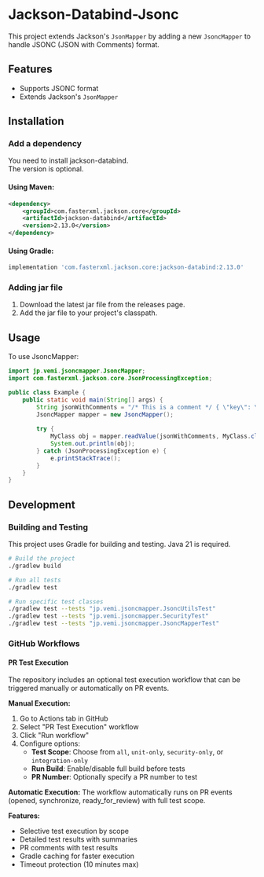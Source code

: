 # Jackson-Databind-Jsonc

This project extends Jackson's `JsonMapper` by adding a new `JsoncMapper` to handle JSONC (JSON with Comments) format.

## Features

- Supports JSONC format
- Extends Jackson's `JsonMapper`

## Installation

### Add a dependency

You need to install jackson-databind.  
The version is optional.

#### Using Maven:
```xml
<dependency>
    <groupId>com.fasterxml.jackson.core</groupId>
    <artifactId>jackson-databind</artifactId>
    <version>2.13.0</version>
</dependency>
```

#### Using Gradle:
```groovy
implementation 'com.fasterxml.jackson.core:jackson-databind:2.13.0'
```

### Adding jar file
1. Download the latest jar file from the releases page.
1. Add the jar file to your project's classpath.

## Usage
To use JsoncMapper:
```java
import jp.vemi.jsoncmapper.JsoncMapper;
import com.fasterxml.jackson.core.JsonProcessingException;

public class Example {
    public static void main(String[] args) {
        String jsonWithComments = "/* This is a comment */ { \"key\": \"value\" }";
        JsoncMapper mapper = new JsoncMapper();
        
        try {
            MyClass obj = mapper.readValue(jsonWithComments, MyClass.class);
            System.out.println(obj);
        } catch (JsonProcessingException e) {
            e.printStackTrace();
        }
    }
}
```

## Development

### Building and Testing
This project uses Gradle for building and testing. Java 21 is required.

```bash
# Build the project
./gradlew build

# Run all tests
./gradlew test

# Run specific test classes
./gradlew test --tests "jp.vemi.jsoncmapper.JsoncUtilsTest"
./gradlew test --tests "jp.vemi.jsoncmapper.SecurityTest"
./gradlew test --tests "jp.vemi.jsoncmapper.JsoncMapperTest"
```

### GitHub Workflows

#### PR Test Execution
The repository includes an optional test execution workflow that can be triggered manually or automatically on PR events.

**Manual Execution:**
1. Go to Actions tab in GitHub
2. Select "PR Test Execution" workflow
3. Click "Run workflow"
4. Configure options:
   - **Test Scope**: Choose from `all`, `unit-only`, `security-only`, or `integration-only`
   - **Run Build**: Enable/disable full build before tests
   - **PR Number**: Optionally specify a PR number to test

**Automatic Execution:**
The workflow automatically runs on PR events (opened, synchronize, ready_for_review) with full test scope.

**Features:**
- Selective test execution by scope
- Detailed test results with summaries
- PR comments with test results
- Gradle caching for faster execution
- Timeout protection (10 minutes max)
